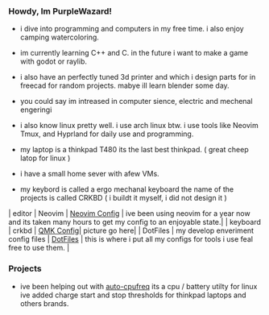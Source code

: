 ### Howdy, Im PurpleWazard!

- i dive into programming and computers in my free time. i also enjoy camping watercoloring. 

- im currently learning C++ and C. in the future i want to make a game with godot or raylib. 

- i also have an perfectly tuned 3d printer and which i design parts for in freecad for random projects. mabye ill learn blender some day. 

- you could say im intreased in computer sience, electric and mechenal engeringi

- i also know linux pretty well. i use arch linux btw. i use tools like Neovim Tmux, and Hyprland for daily use and programming.

- my laptop is a thinkpad T480 its the last best thinkpad. ( great cheep latop for linux )

- i have a small home sever with afew VMs.

- my keybord is called a ergo mechanal keyboard the name of the projects is called CRKBD ( i buildt it myself, i did not design it )


| editor | Neovim | [Neovim Config](https://github.com/PurpleWazard/dotfiles/tree/master/.config/nvim) | ive been using neovim for a year now and its taken many hours to get my config to an enjoyable state.|
| keyboard | crkbd | [QMK Config](https://github.com/PurpleWazard/qmk-crkbd)| picture go here|
| DotFiles | my develop enveriment config files | [DotFiles](https://github.com/PurpleWazard/dotfiles) | this is where i put all my configs for tools i use feal free to use them. |


### Projects

- ive been helping out with [auto-cpufreq](https://github.com/AdnanHodzic/auto-cpufreq) its a cpu / battery utilty for linux ive added charge start and stop thresholds for thinkpad laptops and others brands.
